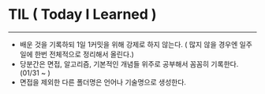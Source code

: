 # TIL ( Today I Learned )
------------------------------------
* 배운 것을 기록하되 1일 1커밋을 위해 강제로 하지 않는다.
( 많지 않을 경우엔 일주일에 한번 전체적으로 정리해서 올린다.)
* 당분간은 면접, 알고리즘, 기본적인 개념들 위주로 공부해서 꼼꼼히 기록한다. (01/31 ~ )
* 면접을 제외한 다른 폴더명은 언어나 기술명으로 생성한다.
